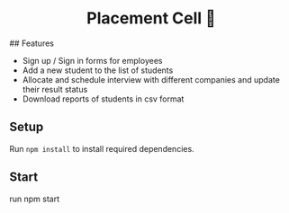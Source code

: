  <h1 align="center">Placement Cell  📝</h1> 
## Features

- Sign up / Sign in forms for employees
- Add a new student to the list of students
- Allocate and schedule interview with different companies and update their result status
- Download reports of students in csv format



## Setup

Run `npm install` to install required dependencies.
## Start
run npm start
